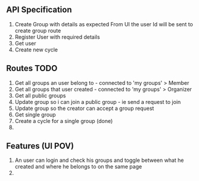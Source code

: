 ## API Specification

1. Create Group with details as expected
   From UI the user Id will be sent to create group route
2. Register User with required details
3. Get user
4. Create new cycle

## Routes TODO

1. Get all groups an user belong to - connected to 'my groups' > Member
2. Get all groups that user created - connected to 'my groups' > Organizer
3. Get all public groups
4. Update group so i can join a public group - ie send a request to join
5. Update group so the creator can accept a group request
6. Get single group
7. Create a cycle for a single group (done)
8.

## Features (UI POV)

1. An user can login and check his groups and toggle between what
   he created and where he belongs to on the same page
2.
